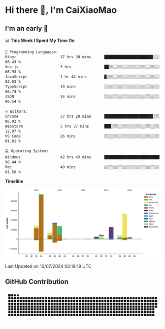 # Hi there 👋, I'm CaiXiaoMao

## I'm an early 🐤
<!--START_SECTION:waka-->
📊 **This Week I Spent My Time On** 

```text
💬 Programming Languages: 
Other                    37 hrs 30 mins      ██████████████████████░░░   86.43 % 
Vue.js                   3 hrs               ██░░░░░░░░░░░░░░░░░░░░░░░   06.93 % 
JavaScript               1 hr 44 mins        █░░░░░░░░░░░░░░░░░░░░░░░░   04.03 % 
TypeScript               19 mins             ░░░░░░░░░░░░░░░░░░░░░░░░░   00.74 % 
JSON                     14 mins             ░░░░░░░░░░░░░░░░░░░░░░░░░   00.54 % 

🔥 Editors: 
Chrome                   37 hrs 20 mins      ██████████████████████░░░   86.02 % 
WebStorm                 5 hrs 37 mins       ███░░░░░░░░░░░░░░░░░░░░░░   12.97 % 
VS Code                  26 mins             ░░░░░░░░░░░░░░░░░░░░░░░░░   01.01 % 

💻 Operating System: 
Windows                  42 hrs 43 mins      █████████████████████████   98.44 % 
Mac                      40 mins             ░░░░░░░░░░░░░░░░░░░░░░░░░   01.56 % 
```

**Timeline**

![Lines of Code chart](https://raw.githubusercontent.com/caixiaomao/caixiaomao/main/assets/bar_graph.png)


 Last Updated on 10/07/2024 03:19:19 UTC
<!--END_SECTION:waka-->

## GitHub Contribution
<picture>
  <source media="(prefers-color-scheme: dark)" srcset="/dist/snake/github-contribution-grid-snake-dark.svg" />
  <source media="(prefers-color-scheme: light)" srcset="/dist/snake/github-contribution-grid-snake.svg" />
  <img alt="github contribution grid snake animation" src="/dist/snake/github-contribution-grid-snake.svg" />
</picture>